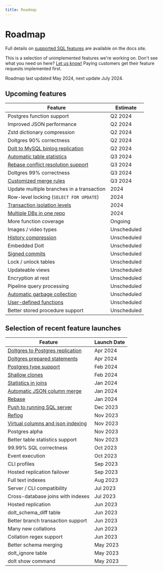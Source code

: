 ```yaml
---
title: Roadmap
---
```


# Roadmap

Full details on [supported SQL
features](../reference/sql/sql-support/README.md) are
available on the docs site.

This is a selection of unimplemented features we're working on. Don't
see what you need on here? [Let us
know!](https://github.com/dolthub/dolt/issues) Paying customers get
their feature requests implemented first.

Roadmap last updated May 2024, next update July 2024.

## Upcoming features

| Feature                                                                           | Estimate    |
|-----------------------------------------------------------------------------------|-------------|
| Postgres function support                                                         | Q2 2024     |
| Improved JSON performance                                                         | Q2 2024     |
| Zstd dictionary compression                                                       | Q2 2024     |
| Doltgres 90% correctness                                                          | Q2 2024     |
| [Dolt to MySQL binlog replication](https://github.com/dolthub/dolt/issues/7512)   | Q2 2024     |
| [Automatic table statistics](https://github.com/dolthub/dolt/issues/6161)         | Q3 2024     |
| [Rebase conflict resolution support](https://github.com/dolthub/dolt/issues/7820) | Q3 2024     |
| Doltgres 99% correctness                                                          | Q3 2024     |
| [Customized merge rules](https://github.com/dolthub/dolt/issues/7680)             | Q3 2024     |
| Update multiple branches in a transaction                                         | 2024        |
| Row-level locking (`SELECT FOR UPDATE`)                                           | 2024        |
| [Transaction isolation levels](https://github.com/dolthub/dolt/issues/2007)       | 2024        |
| [Multiple DBs in one repo](https://github.com/dolthub/dolt/issues/3043)           | 2024        |
| More function coverage                                                            | Ongoing     |
| Images / video types                                                              | Unscheduled |
| [History compression](https://github.com/dolthub/dolt/issues/5355)                | Unscheduled |
| Embedded Dolt                                                                     | Unscheduled |
| [Signed commits](https://github.com/dolthub/dolt/issues/628)                      | Unscheduled |
| Lock / unlock tables                                                              | Unscheduled |
| Updateable views                                                                  | Unscheduled |
| Encryption at rest                                                                | Unscheduled |
| Pipeline query processing                                                         | Unscheduled |
| [Automatic garbage collection](https://github.com/dolthub/dolt/issues/1987)       | Unscheduled |
| [User-defined functions](https://github.com/dolthub/dolt/issues/6193)             | Unscheduled |
| Better stored procedure support                                                   | Unscheduled |

## Selection of recent feature launches

| Feature                                                                                                                  | Launch Date   |
|--------------------------------------------------------------------------------------------------------------------------|---------------|
| [Doltgres to Postgres replication](https://www.dolthub.com/blog/2024-04-23-announcing-postgres-to-doltgres-replication/) | Apr 2024      |
| [Doltgres prepared statements](https://www.dolthub.com/blog/2024-04-01-prepared-statements-postgres/)                    | Apr 2024      |
| [Postgres type support](https://www.dolthub.com/blog/2024-02-14-adding-types-to-doltgresql/)                             | Feb 2024      |
| [Shallow clones](https://www.dolthub.com/blog/2024-02-21-shallow-clone/)                                                 | Feb 2024      |
| [Statistics in joins](https://www.dolthub.com/blog/2024-01-22-join-statistics/)                                          | Jan 2024      |
| [Automatic JSON column merge](https://www.dolthub.com/blog/2024-01-16-announcing-json-merge/)                            | Jan 2024      |
| [Rebase](https://www.dolthub.com/blog/2024-01-03-announcing-dolt-rebase/)                                                | Jan 2024      |
| [Push to running SQL server](https://www.dolthub.com/blog/2023-12-29-sql-server-push-support/)                           | Dec 2023      |
| [Reflog](https://www.dolthub.com/blog/2023-11-17-dolt-reflog/)                                                           | Nov 2023      |
| [Virtual columns and json indexing](https://www.dolthub.com/blog/2023-11-03-virtual-columns/)                            | Nov 2023      |
| Postgres alpha                                                                                                           | Nov 2023      |
| Better table statistics support                                                                                          | Nov 2023      |
| 99.99% SQL correctness                                                                                                   | Oct 2023      |
| Event execution                                                                                                          | Oct 2023      |
| CLI profiles                                                                                                             | Sep 2023      |
| Hosted replication failover                                                                                              | Sep 2023      |
| Full text indexes                                                                                                        | Aug 2023      |
| Server / CLI compatibility                                                                                               | Jul 2023      |
| Cross-database joins with indexes                                                                                        | Jul 2023      |
| Hosted replication                                                                                                       | Jun 2023      |
| dolt_schema_diff table                                                                                                   | Jun 2023      |
| Better branch transaction support                                                                                        | Jun 2023      |
| Many new collations                                                                                                      | Jun 2023      |
| Collation regex support                                                                                                  | Jun 2023      |
| Better schema merging                                                                                                    | May 2023      |
| dolt_ignore table                                                                                                        | May 2023      |
| dolt show command                                                                                                        | May 2023      |
